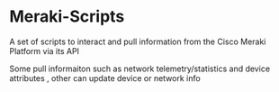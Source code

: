 # Meraki-Scripts

A set of scripts to interact and pull information from the Cisco Meraki Platform via its API 

Some pull informaiton such as network telemetry/statistics and device attributes , other can update device or network info 
